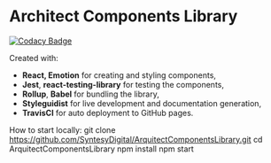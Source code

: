 # Architect Components Library

[![Codacy Badge](https://api.codacy.com/project/badge/Grade/3e029551a2e7482cabbdd6ccd352af09)](https://app.codacy.com/manual/SyntesyDigital/ArquitectComponentsLibrary?utm_source=github.com&utm_medium=referral&utm_content=SyntesyDigital/ArquitectComponentsLibrary&utm_campaign=Badge_Grade_Settings)

Created with:
- **React, Emotion** for creating and styling components,
- **Jest**, **react-testing-library** for testing the components,
- **Rollup**, **Babel** for bundling the library,
- **Styleguidist** for live development and documentation generation,
- **TravisCI** for auto deployment to GitHub pages.

How to start locally:
git clone https://github.com/SyntesyDigital/ArquitectComponentsLibrary.git 
cd ArquitectComponentsLibrary
npm install
npm start




